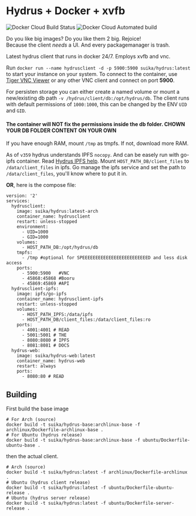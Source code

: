 # Hydrus + Docker + xvfb
![Docker Cloud Build Status](https://img.shields.io/docker/cloud/build/suika/hydrus) ![Docker Cloud Automated build](https://img.shields.io/docker/cloud/automated/suika/hydrus)

Do you like big images? Do you like them 2 big. Rejoice! \
Because the client _needs_ a UI. And every packagemanager is trash.

Latest hydrus client that runs in docker 24/7. Employs xvfb and vnc.

Run `docker run --name hydrusclient -d -p 5900:5900 suika/hydrus:latest` to start your instance on your system.
To connect to the container, use [Tiger VNC Viewer](https://bintray.com/tigervnc/stable/download_file?file_path=vncviewer-1.9.0.exe) or any other VNC client and connect on port **5900**.

For persisten storage you can either create a named volume or mount a new/existing db path `-v /hydrus/client/db:/opt/hydrus/db`.
The client runs with default permissions of `1000:1000`, this can be changed by the ENV `UID` and `GID`.

#### The container will **NOT** fix the permissions inside the db folder. **CHOWN YOUR DB FOLDER CONTENT ON YOUR OWN**

If you have enough RAM, mount `/tmp` as tmpfs. If not, download more RAM.

As of `v359` hydrus understands IPFS `nocopy`. And can be easely run with go-ipfs container.
Read [Hydrus IPFS help](https://hydrusnetwork.github.io/hydrus/help/ipfs.html). Mount `HOST_PATH_DB/client_files` to `/data/client_files` in ipfs. Go manage the ipfs service and set the path to `/data/client_files`, you'll know where to put it in.

**OR**, here is the compose file:
```
version: '2'
services:
  hydrusclient:
    image: suika/hydrus:latest-arch
    container_name: hydrusclient
    restart: unless-stopped
    environment:
      - UID=1000
      - GID=1000
    volumes:
      - HOST_PATH_DB:/opt/hydrus/db
    tmpfs:
      - /tmp #optional for SPEEEEEEEEEEEEEEEEEEEEEEEEED and less disk access
    ports:
      - 5900:5900   #VNC
      - 45868:45868 #Booru
      - 45869:45869 #API
  hydrusclient-ipfs:
    image: ipfs/go-ipfs
    container_name: hydrusclient-ipfs
    restart: unless-stopped
    volumes:
      - HOST_PATH_IPFS:/data/ipfs
      - HOST_PATH_DB/client_files:/data/client_files:ro
    ports:
      - 4001:4001 # READ
      - 5001:5001 # THE
      - 8080:8080 # IPFS
      - 8081:8081 # DOCS
  hydrus-web:
    image: suika/hydrus-web:latest
    container_name: hydrus-web
    restart: always
    ports:
      - 8080:80 # READ
```


## Building
First build the base image
```
# For Arch (source)
docker build -t suika/hydrus-base:archlinux-base -f archlinux/Dockerfile-archlinux-base .
# For Ubuntu (hydrus release)
docker build -t suika/hydrus-base:archlinux-base -f ubuntu/Dockerfile-ubuntu-base .
```
then the actual client.
```
# Arch (source)
docker build -t suika/hydrus:latest -f archlinux/Dockerfile-archlinux .
# Ubuntu (hydrus client release)
docker build -t suika/hydrus:latest -f ubuntu/Dockerfile-ubuntu-release .
# Ubuntu (hydrus server release)
docker build -t suika/hydrus:latest -f ubuntu/Dockerfile-server-release .
```
